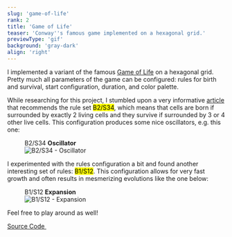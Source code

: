```yaml
---
slug: 'game-of-life'
rank: 2
title: 'Game of Life'
teaser: 'Conway''s famous game implemented on a hexagonal grid.'
previewType: 'gif'
background: 'gray-dark'
align: 'right'
---
```


I implemented a variant of the 
famous <a href="https://en.wikipedia.org/wiki/Conway's_Game_of_Life">Game of Life</a> on 
a hexagonal grid.
Pretty much all parameters of the game can be configured: rules for birth and survival,
start configuration, duration, and color palette.  

While researching for this project, I stumbled upon a very 
informative <a href="https://davidsiaw.github.io/blog/2014/11/21/hexlife">article</a> that
recommends the rule set <mark>B2/S34</mark>, which means that cells are born if surrounded 
by exactly 2 living cells and they survive if surrounded by 3 or 4 other live cells. This configuration 
produces some nice oscillators, e.g. this one:

<figure class="center">
<figcaption>B2/S34 <strong>Oscillator</strong></figcaption>
<img src="portfolio/game-of-life.gif" alt="B2/S34 - Oscillator"/>
</figure>

  
I experimented with the rules configuration a bit and found another interesting 
set of rules: <mark>B1/S12</mark>.
This configuration allows for very fast growth and often results in mesmerizing evolutions like the one below:


<figure>
<figcaption>B1/S12 <strong>Expansion</strong></figcaption>
<img src="portfolio/game-of-life/expansion.gif" alt="B1/S12 - Expansion"/>
</figure>

Feel free to play around as well!


<p>
<a href="https://github.com/LenaSchnedlitz/hexagonal-game-of-life" class="meta link">Source Code&nbsp;
<svg viewBox="0 0 24 24" class="icon icon-inline"><use xlink:href="icons/sprite.svg#link"/></svg>
</a>
</p>

<br>
<br>
